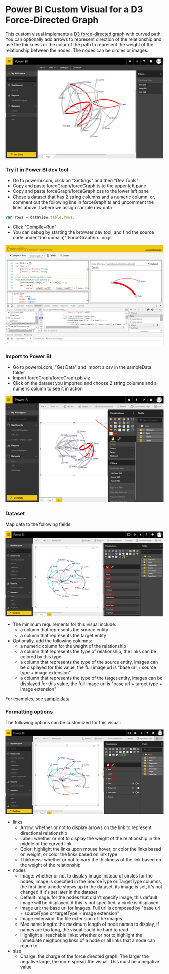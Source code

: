 # Power BI Custom Visual for a D3 Force-Directed Graph

This custom visual implements a [D3 force-directed graph](https://github.com/mbostock/d3/wiki/Force-Layout) with curved path.  You can optionally add arrows to represent direction of the relationship and use the thickness or the color of the path to represent the weight of the relationship between the nodes. The nodes can be circles or images. 

![Alt text](/PowerBIVisual/screenshots/powerbiForce.PNG?raw=true "Force diagram visual in Power BI") 

### Try it in Power BI dev tool

* Go to powerbi.com, click on "Settings" and then "Dev Tools"
* Copy and paste forceGraph/forceGraph.ts to the upper left pane
* Copy and paste forceGraph/forceGraph.css to the lower left pane
* Chose a dataset that has 2 string columns and a numeric column, or, comment out the following line in forceGraph.ts and uncomment the lines above it where we assign sample row data
```javascript
var rows = dataView.table.rows;
```
* Click "Compile+Run"
* You can debug by starting the browser dev tool, and find the source code under "(no domain)" ForceGraphnn...nn.js

![Alt text](/PowerBIVisual/screenshots/devtoolDebug.PNG?raw=true "Debug the visual in Dev Tool") 

### Import to Power BI
* Go to powerbi.com, "Get Data" and import a csv in the sampleData folder
* Import forceGraph/forceGraph.pbiviz
* Click on the dataset you imported and choose 2 string columns and a numeric column to see it in action

![Alt text](/PowerBIVisual/screenshots/import2Powerbi.PNG?raw=true "Import the visual to Power BI") 

### Dataset 
Map data to the following fields:

![Alt text](/PowerBIVisual/screenshots/mapData.PNG?raw=true "Map data to fields") 

* The minimum requirements for this visual include:
  * a column that represents the source entity
  * a column that represents the target entity
* Optionally, add the following columns:
  * a numeric column for the weight of the relationship
  * a column that represents the type of relationship, the links can be colored by this type
  * a column that represents the type of the source entity, images can be displayed for this value, the full image url is "base url + source type + image extension"
  * a column that represents the type of the target entity, images can be displayed for this value, the full image url is "base url + target type + image extension"

For examples, see [sample data](/PowerBIVisual/sampleData). 

### Formatting options
The following options can be customized for this visual:

![Alt text](/PowerBIVisual/screenshots/formatOptions.PNG?raw=true "Formatting options") 

* links
  * Arrow: whether or not to display arrows on the link to represent directional relationship
  * Label: whether or not to display the weight of the relationship in the middle of the curved link
  * Color: highlight the links upon mouse hover, or color the links based on weight, or color the links based on link type
  * Thickness: whether or not to vary the thickness of the link based on the weight of the relationship
* nodes
  * Image: whether or not to display image instead of circles for the nodes, image is specified in the SourceType or TargetType columns, the first time a node shows up in the dataset, its image is set, it's not changed if it's set later in the dataset
  * Default image: for the nodes that didn't specify image, this default image will be displayed, if this is not specified, a circle is displayed
  * Image url: the base url for images. Full url is composed by "base url + sourceType or targetType + image extension"
  * Image extension: the file extension of the images
  * Max name length: the maximum length of node names to display, if names are too long, the visual could be hard to read
  * Highlight all reachable links: whether or not to highlight the immediate neighboring links of a node or all links that a node can reach to 
* size
  * Charge: the charge of the force directed graph. The larger the negative large, the more spread the visual. This must be a negative value

